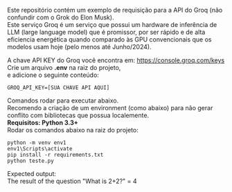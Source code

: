 Este repositório contém um exemplo de requisição para a API do Groq (não confundir com o Grok do Elon Musk).  
Este serviço Groq é um serviço que possui um hardware de inferência de LLM (large language model) que é promissor, por ser rápido e de alta eficiencia energética quando comparado às GPU convencionais que os modelos usam hoje (pelo menos até Junho/2024).  

A chave API KEY do Groq você encontra em: https://console.groq.com/keys  
Crie um arquivo **.env** na raiz do projeto,  
e adicione o seguinte conteúdo:  
```
GROQ_API_KEY=[SUA CHAVE API AQUI]
```

Comandos rodar para executar abaixo.  
Recomendo a criação de um environment (como abaixo) para não gerar conflito com bibliotecas que possua localemente.  
**Requisitos: Python 3.3+**  
Rodar os comandos abaixo na raiz do projeto:
``` 
python -m venv env1
env1\Scripts\activate
pip install -r requirements.txt
python teste.py
```
Expected output:  
The result of the question "What is 2+2?" = 4
